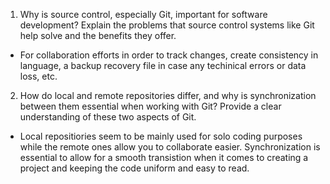 1. Why is source control, especially Git, important for software development? Explain the problems that source control systems like Git help solve and the benefits they offer.

- For collaboration efforts in order to track changes, create consistency in language, a backup recovery file in case any techinical errors or data loss, etc.

2. How do local and remote repositories differ, and why is synchronization between them essential when working with Git? Provide a clear understanding of these two aspects of Git.

- Local repositiories seem to be mainly used for solo coding purposes while the remote ones allow you to collaborate easier. Synchronization is essential to allow for a smooth transistion when it comes to creating a project and keeping the code uniform and easy to read.
